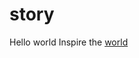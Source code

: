 # story
Hello world
Inspire the <a href="https://ayushantiwal.com/chanakya-niti-for-students-in-english/">world</a>
